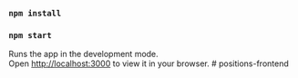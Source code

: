 ### `npm install`
### `npm start`

Runs the app in the development mode.\
Open [http://localhost:3000](http://localhost:3000) to view it in your browser.
#   p o s i t i o n s - f r o n t e n d  
 